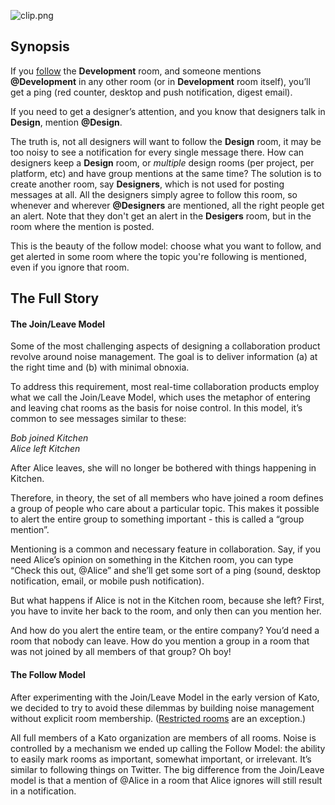 ![clip.png](https://in.kato.im/e9704ffb91e62ba3533cc2f9566a20be3b5fbbeaf017c5726a4485c262b56bf3/clip.png)

## Synopsis
If you [follow](/articles/en/notifications/noise-control) the **Development** room, and someone mentions **@Development** in any other room (or in **Development** room itself), you’ll get a ping (red counter, desktop and push notification, digest email).

If you need to get a designer’s attention, and you know that designers talk in **Design**, mention **@Design**.

The truth is, not all designers will want to follow the **Design** room, it may be too noisy to see a notification for every single message there. How can designers keep a **Design** room, or _multiple_ design rooms (per project, per platform, etc) and have group mentions at the same time? The solution is to create another room, say **Designers**, which is not used for posting messages at all. All the designers simply agree to follow this room, so whenever and wherever **@Designers** are mentioned, all the right people get an alert. Note that they don't get an alert in the **Desigers** room, but in the room where the mention is posted.

This is the beauty of the follow model: choose what you want to follow, and get alerted in some room where the topic you're following is mentioned, even if you ignore that room.

## The Full Story
#### The Join/Leave Model
Some of the most challenging aspects of designing a collaboration product revolve around noise management. The goal is to deliver information (a) at the right time and (b) with minimal obnoxia.

To address this requirement, most real-time collaboration products employ what we call the Join/Leave Model, which uses the metaphor of entering and leaving chat rooms as the basis for noise control. In this model, it’s common to see messages similar to these:

_Bob joined Kitchen_  
_Alice left Kitchen_

After Alice leaves, she will no longer be bothered with things happening in Kitchen.

Therefore, in theory, the set of all members who have joined a room defines a group of people who care about a particular topic. This makes it possible to alert the entire group to something important - this is called a “group mention”.

Mentioning is a common and necessary feature in collaboration. Say, if you need  Alice’s opinion on something in the Kitchen room, you can type “Check this out, @Alice” and she’ll get some sort of a ping (sound, desktop notification, email, or mobile push notification).

But what happens if Alice is not in the Kitchen room, because she left? First, you have to invite her back to the room, and only then can you mention her.

And how do you alert the entire team, or the entire company? You’d need a room that nobody can leave. How do you mention a group in a room that was not joined by all members of that group? Oh boy!

#### The Follow Model
After experimenting with the Join/Leave Model in the early version of Kato, we decided to try to avoid these dilemmas by building noise management without explicit room membership. ([Restricted rooms](/articles/en/general/cheatsheet#restricted-rooms) are an exception.)

All full members of a Kato organization are members of all rooms.  Noise is controlled by a mechanism we ended up calling the Follow Model: the ability to easily mark rooms as important, somewhat important, or irrelevant. It’s similar to following things on Twitter. The big difference from the Join/Leave model is that a mention of @Alice in a room that Alice ignores will still result in a notification.
